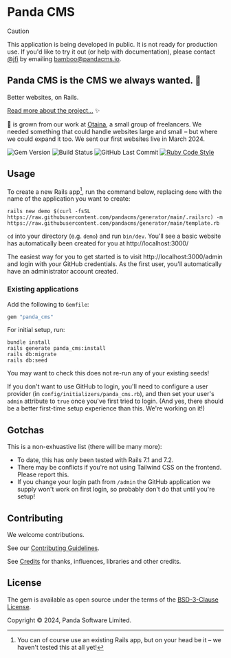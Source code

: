# Panda CMS

> [!CAUTION]
> This application is being developed in public. It is not ready for production use. If you'd like to try it out (or help with documentation), please contact [@jfi](https://github.com/jfi) by emailing [bamboo@pandacms.io](mailto:bamboo@pandacms.io).

## Panda CMS is the CMS we always wanted. 🐼

Better websites, on Rails.

[Read more about the project...](https://github.com/pandacms/.github/blob/main/profile/README.md) ✨

🐼 is grown from our work at [Otaina](https://www.otaina.co.uk), a small group of freelancers. We needed something that could handle websites large and small – but where we could expand it too. We sent our first websites live in March 2024.

![Gem Version](https://img.shields.io/gem/v/panda_cms) ![Build Status](https://img.shields.io/github/actions/workflow/status/pandacms/panda_cms/ci.yml)
![GitHub Last Commit](https://img.shields.io/github/last-commit/pandacms/panda_cms) [![Ruby Code Style](https://img.shields.io/badge/code_style-standard-brightgreen.svg)](https://github.com/standardrb/standard)

## Usage

To create a new Rails app[^1], run the command below, replacing `demo` with the name of the application you want to create:

```
rails new demo $(curl -fsSL https://raw.githubusercontent.com/pandacms/generator/main/.railsrc) -m https://raw.githubusercontent.com/pandacms/generator/main/template.rb
```

`cd` into your directory (e.g. `demo`) and run `bin/dev`. You'll see a basic website has automatically been created for you at http://localhost:3000/

The easiest way for you to get started is to visit http://localhost:3000/admin and login with your GitHub credentials. As the first user, you'll automatically have an administrator account created.

### Existing applications

Add the following to `Gemfile`:

```ruby
gem "panda_cms"
```

For initial setup, run:

```shell
bundle install
rails generate panda_cms:install
rails db:migrate
rails db:seed
```

You may want to check this does not re-run any of your existing seeds!

If you don't want to use GitHub to login, you'll need to configure a user provider (in `config/initializers/panda_cms.rb`), and then set your user's `admin` attribute to `true` once you've first tried to login. (And yes, there should be a better first-time setup experience than this. We're working on it!)

## Gotchas

This is a non-exhuastive list (there will be many more):

* To date, this has only been tested with Rails 7.1 and 7.2.
* There may be conflicts if you're not using Tailwind CSS on the frontend. Please report this.
* If you change your login path from `/admin` the GitHub application we supply won't work on first login, so probably don't do that until you're setup!

## Contributing

We welcome contributions.

See our [Contributing Guidelines](https://github.com/pandacms/panda_cms/blob/main/CONTRIBUTING.md).

See [Credits](https://github.com/pandacms/panda_cms/blob/main/CREDITS.md) for thanks, influences, libraries and other credits.

## License

The gem is available as open source under the terms of the [BSD-3-Clause License](https://opensource.org/licenses/bsd-3-clause).

Copyright © 2024, Panda Software Limited.

[^1]: You can of course use an existing Rails app, but on your head be it – we haven't tested this at all yet!
